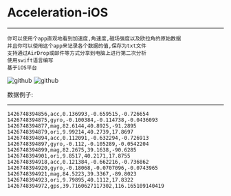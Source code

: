 # Acceleration-iOS

------

    你可以使用个app直观地看到加速度,角速度,磁场强度以及欧拉角的原始数据
    并且你可以使用这个app来记录各个数据的值,保存为txt文件
    支持通过AirDrop或邮件等方式分享到电脑上进行第二次分析
    使用swift语言编写
    基于iOS平台

![github](http://l.ypw.hk/upload/1426748140.png "预览图")
![github](http://l.ypw.hk/upload/1426748177.png "预览图")

数据例子:

------

    1426748394856,acc,0.136993,-0.659515,-0.726654
    1426748394875,gyro,-0.100384,-0.114738,-0.0436093
    1426748394877,mag,82.6144,40.8925,-91.2895
    1426748394879,ori,9.99214,40.2739,17.8697
    1426748394894,acc,0.112091,-0.632294,-0.726913
    1426748394897,gyro,-0.112,-0.105289,-0.0542204
    1426748394899,mag,82.2675,39.1638,-90.6285
    1426748394901,ori,9.8517,40.2171,17.8755
    1426748394918,acc,0.121384,-0.662216,-0.736862
    1426748394920,gyro,-0.18068,-0.0707096,-0.0743965
    1426748394921,mag,84.5223,39.3367,-89.8023
    1426748394923,ori,9.79895,40.1112,17.8322
    1426748394972,gps,39.7160627117302,116.165109140419
